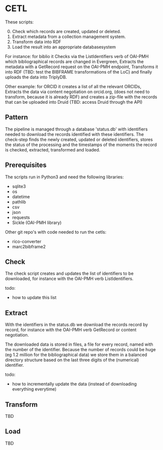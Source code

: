# CETL
These scripts: 

0. Check which records are created, updated or deleted.
1. Extract metadata from a collection management system.
2. Transform data into RDF
3. Load the result into an appropriate databasesystem

For instance: for biblio it Checks via the ListIdentifiers verb of OAI-PMH which bibliographical records are changed in Evergreen, Extracts the metadata with a GetRecord request on the OAI-PMH endpoint, Transforms it into RDF (TBD: test the BIBFRAME transformations of the LoC) and finally uploads the data into TriplyDB.

Other example: for ORCID it creates a list of all the relevant ORCIDs, Extracts the data via content negotiation on orcid.org, (does not need to transform, because it is already RDF) and creates a zip-file with the records that can be uploaded into Druid (TBD: access Druid through the API)

## Pattern
The pipeline is managed through a database 'status.db' with identifiers needed to download the records identified with these identifiers. The check-step finds the newly created, updated or deleted identifiers, stores the status of the processing and the timestamps of the moments the record is checked, extracted, transformed and loaded.

## Prerequisites
The scripts run in Python3 and need the following libraries:
- sqlite3
- os
- datetime
- pathlib
- csv
- json
- requests
- Sickle (OAI-PMH library)

Other git repo's with code needed to run the cetls:
- rico-converter
- marc2bibframe2

## Check
The check script creates and updates the list of identifiers to be downloaded, for instance with the OAI-PMH verb ListIdentifiers. 

todo:
* how to update this list

## Extract
With the identifiers in the status.db we download the records record by record, for instance with the OAI-PMH verb GetRecord or content negotiation. 

The downloaded data is stored in files, a file for every record, named with the number of the identifier. Because the number of records could be huge (eg 1.2 million for the bibliographical data) we store them in a balanced directory structure based on the last three digits of the (numerical) identifier.

todo:
* how to incrementally update the data (instead of downloading everything everytime)

## Transform
TBD

## Load
TBD

